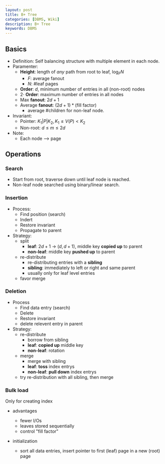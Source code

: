 ```yaml
---
layout: post
title: B+ Tree
categories: [DBMS, Wiki]
description: B+ Tree
keywords: DBMS
---
```


## Basics

- Definition: Self balancing structure with multiple element in each node.
- Paramenter:
  - **Height**: length of *any* path from root to leaf, $\log_F{N}$
    - $F$: average fanout
    - $N$: #leaf pages
  - **Order**: $d$, minimum number of entries in all (non-root) nodes
  - $2\cdot$ **Order**: maximum number of entries in all nodes
  - Max **fanout**: $2d +1$
  - Average **fanout**:  $(2d+1)*(\text{fill factor})$
    - average #children for non-leaf node.
- Invariant:
  - Pointer: $K_1 | P | K_2, K_1 \leq V(P) < K_2$
  - Non-root: $d \leq m \leq 2d$
- Note:
  - Each node --> page

## Operations

### Search

- Start from root, traverse down until leaf node is reached.
- Non-leaf node searched using binary/linear search.

### Insertion

- Process:
  - Find position (search)
  - Indert
  - Restore invariant
  - Propagate to parent
- Strategy:
  - split
    - **leaf**: $2d+1$ -> $(d, d+1)$, middle key **copied up** to parent
    - **non-leaf**: middle key **pushed up** to parent
  - re-distribute
    - re-distributing entries with a **sibling**
    - **sibling**: immediately to left or right and same parent
    - usually only for leaf level entries
  - favor merge

### Deletion

- Process
  - Find data entry (search)
  - Delete
  - Restore invariant
  - delete relevent entry in parent
- Strategy:
  - re-distribute
    - borrow from sibling
    - **leaf**: **copied up** middle key
    - **non-leaf**: rotation
  - merge
    - merge with sibling
    - **leaf**: **toss** index entrys
    - **non-leaf**: **pull down** index entrys
  - try re-distribution with all sibling, then merge

### Bulk load

Only for creating index

- advantages
  - fewer I/Os
  - leaves stored sequentially
  - control "fill factor"

- initialization
  - sort all data entries, insert pointer to first (leaf) page in a new (root) page